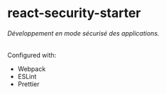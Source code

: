 # react-security-starter
###### Développement en mode sécurisé des applications.

Configured with:
- Webpack
- ESLint
- Prettier
